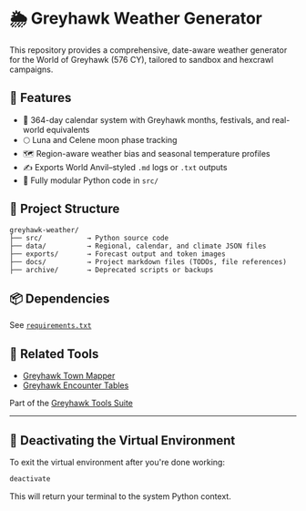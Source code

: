 # 🌦️ Greyhawk Weather Generator

This repository provides a comprehensive, date-aware weather generator for the World of Greyhawk (576 CY), tailored to sandbox and hexcrawl campaigns.

## 🧰 Features

- 📅 364-day calendar system with Greyhawk months, festivals, and real-world equivalents
- 🌕 Luna and Celene moon phase tracking
- 🗺️ Region-aware weather bias and seasonal temperature profiles
- ✍️ Exports World Anvil–styled `.md` logs or `.txt` outputs
- 🐍 Fully modular Python code in `src/`

## 📁 Project Structure

```
greyhawk-weather/
├── src/           → Python source code
├── data/          → Regional, calendar, and climate JSON files
├── exports/       → Forecast output and token images
├── docs/          → Project markdown files (TODOs, file references)
├── archive/       → Deprecated scripts or backups
```

## 📦 Dependencies

See [`requirements.txt`](requirements.txt)

## 🔗 Related Tools

- [Greyhawk Town Mapper](https://github.com/hoodyioreth/greyhawk-towns)
- [Greyhawk Encounter Tables](https://github.com/hoodyioreth/greyhawk-encounters)

Part of the [Greyhawk Tools Suite](https://github.com/hoodyioreth/greyhawk-suite)

---

## 🧯 Deactivating the Virtual Environment

To exit the virtual environment after you're done working:

```bash
deactivate
```

This will return your terminal to the system Python context.
